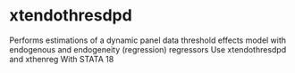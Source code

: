# xtendothresdpd
Performs estimations of a dynamic panel data threshold effects model with endogenous and endogeneity (regression) regressors Use xtendothresdpd and xthenreg With STATA 18
